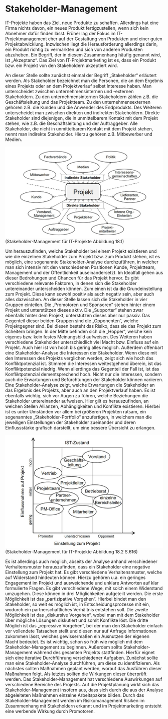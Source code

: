 # Stakeholder-Management

IT-Projekte haben das Ziel, neue Produkte zu schaffen. Allerdings hat eine Firma nichts davon, ein neues Produkt fertigzustellen, wenn sich kein Abnehmer dafür finden lässt. Früher lag der Fokus im IT-Projektmanagement eher auf der Gestaltung von Produkten und einer guten Projektabwicklung. Inzwischen liegt die Herausforderung allerdings darin, ein Produkt richtig zu vermarkten und sich von anderen Produkten abzuheben. Ein Begriff, der in diesem Zusammenhang häufig genannt wird, ist „Akzeptanz“. Das Ziel von IT-Projektmarketing ist es, dass ein Produkt bzw. ein Projekt von den Stakeholdern akzeptiert wird.

An dieser Stelle sollte zunächst einmal der Begriff „Stakeholder“ erläutert werden. Als Stakeholder bezeichnet man die Personen, die an dem Ergebnis eines Projekts oder an dem Projektverlauf selbst Interesse haben. Man unterscheidet zwischen unternehmensinternen und -externen Stakeholdern. Zu den unternehmensinternen Stakeholdern zählen z.B. die Geschäftsleitung und das Projektteam. Zu den unternehmensexternen gehören z.B. die Kunden und die Anwender des Endprodukts.
Des Weiteren unterscheidet man zwischen direkten und indirekten Stakeholdern. Direkte Stakeholder sind diejenigen, die in unmittelbarem Kontakt mit dem Projekt stehen, wie z.B. die Geschäftsleitung und der Auftraggeber. Alle Stakeholder, die nicht in unmittelbarem Kontakt mit dem Projekt stehen, nennt man indirekte Stakeholder. Hierzu gehören z.B. Mitbewerber und Medien.

 ![](_images/marketing/direkt_indirekt.jpg)
(Stakeholder-Management für IT-Projekte Abbildung 18.1)

Um herauszufinden, welche Stakeholder bei einem Projekt existieren und wie die einzelnen Stakeholder zum Projekt bzw. zum Produkt stehen, ist es möglich, eine sogenannte Stakeholder-Analyse durchzuführen, in welcher man sich intensiv mit den verschiedenen Positionen Kunde, Projektteam, Management und der Öffentlichkeit auseinandersetzt. Im Idealfall gehen aus dieser Bedrohungen und Chancen für das Projekt hervor. Es gibt verschiedene relevante Faktoren, in denen sich die Stakeholder untereinander unterscheiden können. Zum einen ist da die Grundeinstellung zum Projekt. Diese kann sowohl positiv als auch negativ sein, aber auch alles dazwischen. An dieser Stelle lassen sich die Stakeholder in vier Gruppen einteilen. Die „Promotoren und Sponsoren“ stehen hinter einem Projekt und unterstützen dieses aktiv. Die „Supporter“ stehen zwar ebenfalls hinter dem Projekt, unterstützen dieses aber nur passiv. Das Gegenteil dieser beiden Gruppen sind die „Opponenten“, welche Projektgegner sind. Bei diesen besteht das Risiko, dass sie das Projekt zum Scheitern bringen. In der Mitte befinden sich die „Hopper“, welche kein eigenes bzw. kein festes Meinungsbild aufweisen. 
Des Weiteren haben verschiedene Stakeholder unterschiedlich viel Macht bzw. Einfluss auf ein Projekt. Auch hier ist von hoch bis gering alles möglich. Außerdem offenbart eine Stakeholder-Analyse die Interessen der Stakeholder. Wenn diese mit den Interessen des Projekts verglichen werden, zeigt sich wie hoch das Konfliktpotenzial ist. Stimmen die Interessen weitestgehend überein, ist das Konfliktpotenzial niedrig. Wenn allerdings das Gegenteil der Fall ist, ist das Konfliktpotenzial dementsprechend hoch. Nicht nur die Interessen, sondern auch die Erwartungen und Befürchtungen der Stakeholder können variieren. Eine Stakeholder-Analyse zeigt, welche Erwartungen die Stakeholder an das Ergebnis des Projekts, aber auch an den Projektverlauf haben. 
Es ist ebenfalls wichtig, sich vor Augen zu führen, welche Beziehungen die Stakeholder untereinander aufweisen. Hier gilt es herauszufinden, an welchen Stellen Allianzen, Abhängigkeiten und Konflikte existieren. Hierbei ist es unter Umständen vor allem bei größeren Projekten ratsam, ein sogenanntes „Stakeholder-Portfolio“ anzufertigen, in welchem man die jeweiligen Einstellungen der Stakeholder zueinander und deren Einflussstärke grafisch darstellt, um eine bessere Übersicht zu erlangen. 

 ![](_images/marketing/portfolio.jpg)
(Stakeholder-Management für IT-Projekte Abbildung 18.2 S.616)

Es ist allerdings auch möglich, abseits der Analyse anhand verschiedener Verhaltensmuster herauszufinden, dass ein Stakeholder eine negative Einstellung zum Projekt hat. Es gibt verschiedene Verhaltensmuster, welche auf Widerstand hindeuten können. Hierzu gehören u.a. ein geringes Engagement im Projekt und ausweichende und unklare Antworten auf klar formulierte Fragen. 
Es gibt verschiedene Wege, mit solch einem Widerstand umzugehen. Diese können in drei Möglichkeiten aufgeteilt werden. Die erste Möglichkeit ist das „partizipative Vorgehen“. Hierbei bindet man den Stakeholder, so weit es möglich ist, in Entscheidungsprozesse mit ein, wodurch ein partnerschaftliches Verhältnis entstehen soll. Die zweite Möglichkeit ist das „diskursive Vorgehen“, wobei man mit dem Stakeholder über mögliche Lösungen diskutiert und somit Konflikte löst. Die dritte Möglich ist das „repressive Vorgehen“, bei der man den Stakeholder einfach vor vollendete Tatsachen stellt und diesen nur auf Anfrage Informationen zukommen lässt, welches gewissermaßen ein Ausnutzen der eigenen Macht bedeutet. 
Es ist wichtig, schon so früh wie möglich mit dem Stakeholder-Management zu beginnen. Außerdem sollte Stakeholder-Management während des gesamten Projekts stattfinden. Hierfür eignet sich eine iterative Durchführung verschiedener Aufgaben. Zunächst sollte man eine Stakeholder-Analyse durchführen, um diese zu identifizieren. Als nächstes sollten Maßnahmen geplant werden, worauf das Ausführen dieser Maßnahmen folgt. Als letztes sollten die Wirkungen dieser überprüft werden.
Das Stakeholder-Management hat verschiedene Auswirkungen auf verschiedene Bereiche des Projekts. Auf die Projektplanung wirkt sich das Stakeholder-Management insofern aus, dass sich durch die aus der Analyse abgeleiteten Maßnahmen einzelne Arbeitspakete bilden. Durch das Stakeholder-Management werden im Risikomanagement Risiken im Zusammenhang mit Stakeholdern erkannt und im Projektmarketing entsteht eine werbende Wirkung durch Promotoren. 
